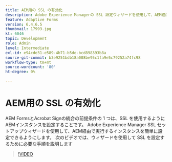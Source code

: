 ```yaml
---
title: AEM用の SSL の有効化
description: Adobe Experience Managerの SSL 設定ウィザードを使用して、AEM経由で実行する HTTPS インスタンスを設定します。
feature: Adaptive Forms
version: 6.4,6.5
thumbnail: 17993.jpg
kt: 6046
topic: Development
role: Admin
level: Intermediate
exl-id: e94cde31-e589-4b71-b5de-bcd898393b8a
source-git-commit: b3e9251bdb18a008be95c1fa9e5c79252a74fc98
workflow-type: tm+mt
source-wordcount: '80'
ht-degree: 0%

---
```


# AEM用の SSL の有効化

AEM FormsとAcrobat Signの統合の前提条件の 1 つは、SSL を使用するようにAEMインスタンスを設定することです。 Adobe Experience Manager SSL セットアップウィザードを使用して、AEM経由で実行するインスタンスを簡単に設定できるようにします。
次のビデオでは、ウィザードを使用して SSL を設定するために必要な手順を説明します

>[!VIDEO](https://video.tv.adobe.com/v/17993?quality=12&learn=on)
